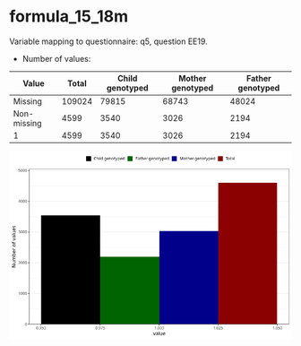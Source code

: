 # formula_15_18m
Variable mapping to questionnaire: q5, question EE19.
- Number of values:

| Value | Total | Child genotyped | Mother genotyped | Father genotyped |
| ----- | ----- | --------------- | ---------------- | ---------------- |
| Missing | 109024 | 79815 | 68743 | 48024 |
| Non-missing | 4599 | 3540 | 3026 | 2194 |
| 1 | 4599 | 3540 | 3026 | 2194 |



![](formula_15_18m_n.png)



